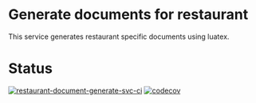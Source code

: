 # Generate documents for restaurant
This service generates restaurant specific documents using luatex.

# Status
[![restaurant-document-generate-svc-ci](https://github.com/KinNeko-De/restaurant-document-generate-svc/actions/workflows/ci.yml/badge.svg)](https://github.com/KinNeko-De/restaurant-document-generate-svc/actions/workflows/ci.yml)
[![codecov](https://codecov.io/gh/KinNeko-De/restaurant-document-generate-svc/branch/main/graph/badge.svg?token=yvQYJ6kpYr)](https://codecov.io/gh/KinNeko-De/restaurant-document-generate-svc)
